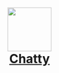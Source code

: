 <h1 align="center" style="color:#0091EA; font-weight:bold;">
     <img 
    src="https://user-images.githubusercontent.com/42190754/115914607-8cb1df80-a448-11eb-9ac2-75118d5ce63a.png"
    float="center"
    width="100" height="100"
    />
    <br/>
  <a href="#"> Chatty </a>
</h1>
